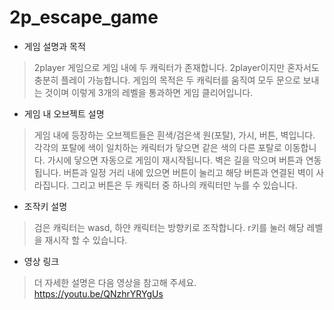 # 2p_escape_game
+ 게임 설명과 목적
> 2player 게임으로 게임 내에 두 캐릭터가 존재합니다.
> 2player이지만 혼자서도 충분히 플레이 가능합니다.
> 게임의 목적은 두 캐릭터를 움직여 모두 문으로 보내는 것이며
> 이렇게 3개의 레벨을 통과하면 게임 클리어입니다.
+ 게임 내 오브젝트 설명
> 게임 내에 등장하는 오브젝트들은 흰색/검은색 원(포탈), 가시, 버튼, 벽입니다.
> 각각의 포탈에 색이 일치하는 캐릭터가 닿으면 같은 색의 다른 포탈로 이동합니다.
> 가시에 닿으면 자동으로 게임이 재시작됩니다.
> 벽은 길을 막으며 버튼과 연동됩니다.
> 버튼과 일정 거리 내에 있으면 버튼이 눌리고 해당 버튼과 연결된 벽이 사라집니다.
> 그리고 버튼은 두 캐릭터 중 하나의 캐릭터만 누를 수 있습니다.
+ 조작키 설명
> 검은 캐릭터는 wasd, 하얀 캐릭터는 방향키로 조작합니다.
> r키를 눌러 해당 레벨을 재시작 할 수 있습니다.
+ 영상 링크
> 더 자세한 설명은 다음 영상을 참고해 주세요.
> https://youtu.be/QNzhrYRYgUs
